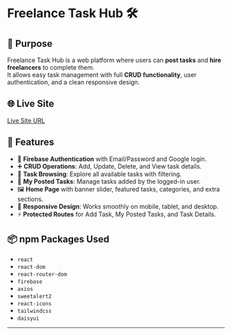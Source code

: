 # Freelance Task Hub 🛠️

## 📌 Purpose
Freelance Task Hub is a web platform where users can **post tasks** and **hire freelancers** to complete them.  
It allows easy task management with full **CRUD functionality**, user authentication, and a clean responsive design.

## 🌐 Live Site
[Live Site URL](https://your-client-live-link.netlify.app)

## 🚀 Features
- 🔐 **Firebase Authentication** with Email/Password and Google login.  
- ➕ **CRUD Operations**: Add, Update, Delete, and View task details.  
- 📝 **Task Browsing**: Explore all available tasks with filtering.  
- 👤 **My Posted Tasks**: Manage tasks added by the logged-in user.  
- 🖼️ **Home Page** with banner slider, featured tasks, categories, and extra sections.  
- 📱 **Responsive Design**: Works smoothly on mobile, tablet, and desktop.  
- ⚡ **Protected Routes** for Add Task, My Posted Tasks, and Task Details.  

## 📦 npm Packages Used
- `react`  
- `react-dom`  
- `react-router-dom`  
- `firebase`  
- `axios`  
- `sweetalert2`  
- `react-icons`  
- `tailwindcss`  
- `daisyui`  

---
